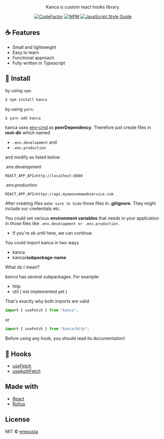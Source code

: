 
<br/>

<div align="center">

 Kanca is custom react hooks library.


[![CodeFactor](https://www.codefactor.io/repository/github/enesusta/kanca/badge)](https://www.codefactor.io/repository/github/enesusta/kanca)
[![NPM](https://img.shields.io/npm/v/kanca.svg)](https://www.npmjs.com/package/kanca) [![JavaScript Style Guide](https://img.shields.io/badge/code_style-standard-brightgreen.svg)](https://standardjs.com)

</div>

## ☕️ Features

* Small and lightweight
* Easy to learn
* Functional approach
* Fully written in *Typescript*


## 🕺 Install

by using `npm`:
```bash
$ npm install kanca
```

by using `yarn`:

```bash
$ yarn add kanca
```

kanca uses [env-cmd](https://www.npmjs.com/package/env-cmd) as **peerDependency**. Therefore just create files in **root-dir** which named 
- `.env.development` and
- `.env.production` 
  
and modify as listed below.

.env.development
```env
REACT_APP_API=http://localhost:8080
```

.env.production
```env
REACT_APP_API=https://api.myawesomewebservice.com
```

After creating files `make sure to hide` those files in **.gitignore.** They might include our credentials etc.

You could set various **environment variables** that needs in your application in those files like `.env.development or .env.production.`

- If you're ok until here, we can continue



You could import kanca in two ways

- kanca
- kanca/**subpackage-name**


What do I mean?

*kanca* has several subpackages. For example:

- http
- util ( not implemented yet )

That's exactly why both imports are valid.


```jsx
import { useFetch } from "kanca";
```

or

```jsx
import { useFetch } from "kanca/http";
```


Before using any hook, you should read its documentation!


## 🎨 Hooks

- [useFetch](docs/useFetch.md)
- [useAuthFetch](docs/useAuthFetch.md)

## Made with

- [React](https://reactjs.org/)
- [Rollup](https://rollupjs.org/guide/en/)


## License

MIT © [enesusta](https://github.com/enesusta)
